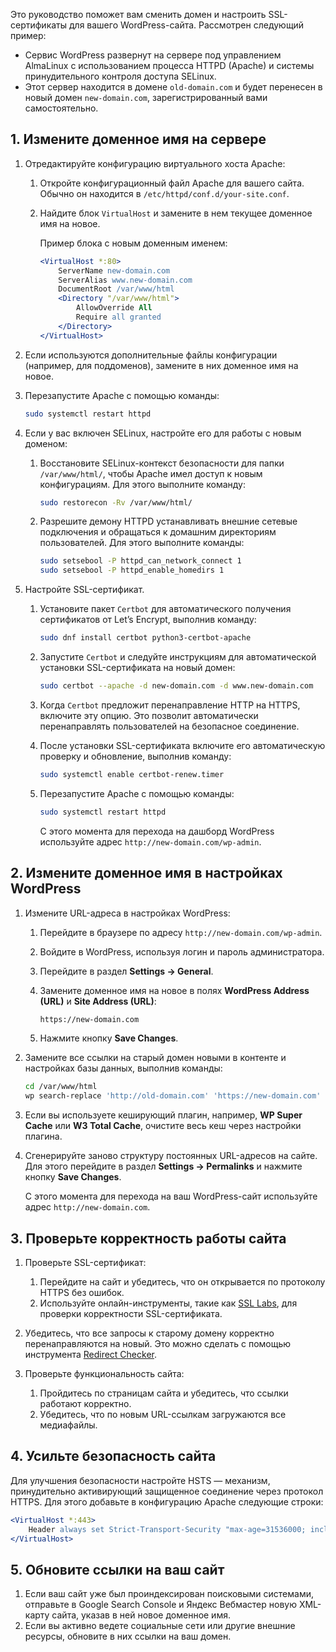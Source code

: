 Это руководство поможет вам сменить домен и настроить SSL-сертификаты для вашего WordPress-сайта. Рассмотрен следующий пример:

- Сервис WordPress развернут на сервере под управлением AlmaLinux с использованием процесса HTTPD (Apache) и системы принудительного контроля доступа SELinux.
- Этот сервер находится в домене `old-domain.com` и будет перенесен в новый домен `new-domain.com`, зарегистрированный вами самостоятельно.

## 1. Измените доменное имя на сервере

1. Отредактируйте конфигурацию виртуального хоста Apache:

    1. Откройте конфигурационный файл Apache для вашего сайта. Обычно он находится в `/etc/httpd/conf.d/your-site.conf`.
    1. Найдите блок `VirtualHost` и замените в нем текущее доменное имя на новое.

        Пример блока с новым доменным именем:

        ```apache
        <VirtualHost *:80>
            ServerName new-domain.com
            ServerAlias www.new-domain.com
            DocumentRoot /var/www/html
            <Directory "/var/www/html">
                AllowOverride All
                Require all granted
            </Directory>
        </VirtualHost>
        ```

1. Если используются дополнительные файлы конфигурации (например, для поддоменов), замените в них доменное имя на новое.

1. Перезапустите Apache с помощью команды:

    ```bash
    sudo systemctl restart httpd
    ```

1. Если у вас включен SELinux, настройте его для работы с новым доменом:

    1. Восстановите SELinux-контекст безопасности для папки `/var/www/html/`, чтобы Apache имел доступ к новым конфигурациям. Для этого выполните команду:

        ```bash
        sudo restorecon -Rv /var/www/html/
        ```

    1. Разрешите демону HTTPD устанавливать внешние сетевые подключения и обращаться к домашним директориям пользователей. Для этого выполните команды:

        ```bash
        sudo setsebool -P httpd_can_network_connect 1
        sudo setsebool -P httpd_enable_homedirs 1
        ```

1. Настройте SSL-сертификат.

    1. Установите пакет `Certbot` для автоматического получения сертификатов от Let’s Encrypt, выполнив команду:

        ```bash
        sudo dnf install certbot python3-certbot-apache
        ```

    1. Запустите `Certbot` и следуйте инструкциям для автоматической установки SSL-сертификата на новый домен:

        ```bash
        sudo certbot --apache -d new-domain.com -d www.new-domain.com
        ```

    1. Когда `Certbot` предложит перенаправление HTTP на HTTPS, включите эту опцию. Это позволит автоматически перенаправлять пользователей на безопасное соединение.

    1. После установки SSL-сертификата включите его автоматическую проверку и обновление, выполнив команду:
  
        ```bash
        sudo systemctl enable certbot-renew.timer
        ```

    1. Перезапустите Apache с помощью команды:

        ```bash
        sudo systemctl restart httpd
        ```

        <info>

        С этого момента для перехода на дашборд WordPress используйте адрес `http://new-domain.com/wp-admin`.

        </info>

## 2. Измените доменное имя в настройках WordPress

1. Измените URL-адреса в настройках WordPress:

    1. Перейдите в браузере по адресу `http://new-domain.com/wp-admin`.
    1. Войдите в WordPress, используя логин и пароль администратора.
    1. Перейдите в раздел **Settings → General**.
    1. Замените доменное имя на новое в полях **WordPress Address (URL)** и **Site Address (URL)**:

        ```txt
        https://new-domain.com
        ```

    1. Нажмите кнопку **Save Changes**.

1. Замените все ссылки на старый домен новыми в контенте и настройках базы данных, выполнив команды:

    ```bash
    cd /var/www/html
    wp search-replace 'http://old-domain.com' 'https://new-domain.com' --allow-root
    ```

1. Если вы используете кеширующий плагин, например, **WP Super Cache** или **W3 Total Cache**, очистите весь кеш через настройки плагина.
1. Сгенерируйте заново структуру постоянных URL-адресов на сайте. Для этого перейдите в раздел **Settings → Permalinks** и нажмите кнопку **Save Changes**.

    <info>

    С этого момента для перехода на ваш WordPress-сайт используйте адрес `http://new-domain.com`.

    </info>

## 3. Проверьте корректность работы сайта

1. Проверьте SSL-сертификат:

    1. Перейдите на сайт и убедитесь, что он открывается по протоколу HTTPS без ошибок.
    1. Используйте онлайн-инструменты, такие как [SSL Labs](https://www.ssllabs.com/ssltest/), для проверки корректности SSL-сертификата.

1. Убедитесь, что все запросы к старому домену корректно перенаправляются на новый. Это можно сделать с помощью инструмента [Redirect Checker](https://www.redirect-checker.org/).

1. Проверьте функциональность сайта:

    1. Пройдитесь по страницам сайта и убедитесь, что ссылки работают корректно.
    1. Убедитесь, что по новым URL-ссылкам загружаются все медиафайлы.

## 4. Усильте безопасность сайта

Для улучшения безопасности настройте HSTS — механизм, принудительно активирующий защищенное соединение через протокол HTTPS. Для этого добавьте в конфигурацию Apache следующие строки:

```apache
<VirtualHost *:443>
    Header always set Strict-Transport-Security "max-age=31536000; includeSubDomains"
</VirtualHost>
```

## 5. Обновите ссылки на ваш сайт

1. Если ваш сайт уже был проиндексирован поисковыми системами, отправьте в Google Search Console и Яндекс Вебмастер новую XML-карту сайта, указав в ней новое доменное имя.
1. Если вы активно ведете социальные сети или другие внешние ресурсы, обновите в них ссылки на ваш домен.
